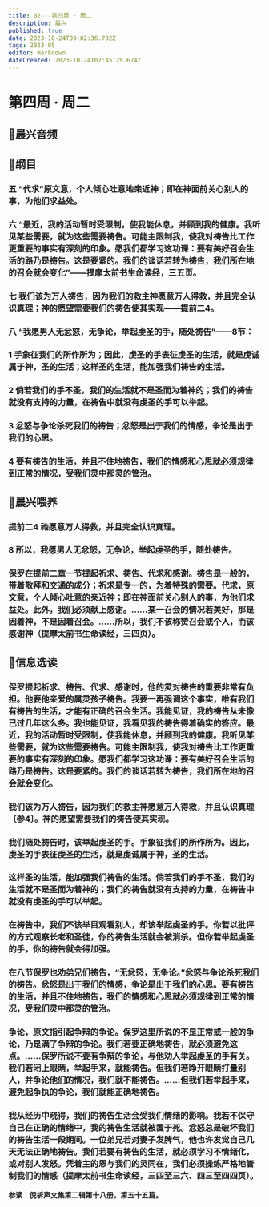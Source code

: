 ```yaml
---
title: 02---第四周 · 周二
description: 晨兴
published: true
date: 2023-10-24T09:02:36.702Z
tags: 2023-05
editor: markdown
dateCreated: 2023-10-24T07:45:29.674Z
---
```


# 第四周 · 周二
## 🎵晨兴音频

## 📖纲目

### 五  “代求”原文意，个人倾心吐意地亲近神；即在神面前关心别人的事，为他们求益处。

### 六  “最近，我的活动暂时受限制，使我能休息，并顾到我的健康。我听见某些需要，就为这些需要祷告。可能主限制我，使我对祷告比工作更重要的事实有深刻的印象。愿我们都学习这功课：要有美好召会生活的路乃是祷告。这是要紧的。我们的谈话若转为祷告，我们所在地的召会就会变化”——提摩太前书生命读经，三五页。

### 七  我们该为万人祷告，因为我们的救主神愿意万人得救，并且完全认识真理；神的愿望需要我们的祷告使其实现——提前二4。

### 八  “我愿男人无忿怒，无争论，举起虔圣的手，随处祷告”——8节：

### 1  手象征我们的所作所为；因此，虔圣的手表征虔圣的生活，就是虔诚属于神，圣的生活；这样圣的生活，能加强我们祷告的生活。

### 2  倘若我们的手不圣，我们的生活就不是圣而为着神的；我们的祷告就没有支持的力量，在祷告中就没有虔圣的手可以举起。

### 3  忿怒与争论杀死我们的祷告；忿怒是出于我们的情感，争论是出于我们的心思。

### 4  要有祷告的生活，并且不住地祷告，我们的情感和心思就必须规律到正常的情况，受我们灵中那灵的管治。

## 📖晨兴喂养

### **提前二4    祂愿意万人得救，并且完全认识真理。**

### **8    所以，我愿男人无忿怒，无争论，举起虔圣的手，随处祷告。**

### 保罗在提前二章一节提起祈求、祷告、代求和感谢。祷告是一般的，带着敬拜和交通的成分；祈求是专一的，为着特殊的需要。代求，原文意，个人倾心吐意的亲近神；即在神面前关心别人的事，为他们求益处。此外，我们必须献上感谢。……某一召会的情况若美好，那是因着神，不是因着召会。……所以，我们不该称赞召会或个人，而该感谢神（提摩太前书生命读经，三四页）。

## 📖信息选读

### 保罗提起祈求、祷告、代求、感谢时，他的灵对祷告的重要非常有负担。他要他亲爱的属灵孩子祷告。我要一再强调这个事实，唯有我们有祷告的生活，才能有正确的召会生活。我能见证，我的祷告从未像已过几年这么多。我也能见证，我看见我的祷告得着确实的答应。最近，我的活动暂时受限制，使我能休息，并顾到我的健康。我听见某些需要，就为这些需要祷告。可能主限制我，使我对祷告比工作更重要的事实有深刻的印象。愿我们都学习这功课：要有美好召会生活的路乃是祷告。这是要紧的。我们的谈话若转为祷告，我们所在地的召会就会变化。

### 我们该为万人祷告，因为我们的救主神愿意万人得救，并且认识真理〔参4〕。神的愿望需要我们的祷告使其实现。

### 我们随处祷告时，该举起虔圣的手。手象征我们的所作所为。因此，虔圣的手表征虔圣的生活，就是虔诚属于神，圣的生活。

### 这样圣的生活，能加强我们祷告的生活。倘若我们的手不圣，我们的生活就不是圣而为着神的；我们的祷告就没有支持的力量，在祷告中就没有虔圣的手可以举起。

### 在祷告中，我们不该举目观看别人，却该举起虔圣的手。你若以批评的方式观察长老和圣徒，你的祷告生活就会被消杀。但你若举起虔圣的手，你的祷告就会得加强。

### 在八节保罗也劝弟兄们祷告，“无忿怒，无争论。”忿怒与争论杀死我们的祷告。忿怒是出于我们的情感，争论是出于我们的心思。要有祷告的生活，并且不住地祷告，我们的情感和心思就必须规律到正常的情况，受我们灵中那灵的管治。

### 争论，原文指引起争辩的争论。保罗这里所说的不是正常或一般的争论，乃是满了争辩的争论。我们若要正确地祷告，就必须避免这点。……保罗所说不要有争辩的争论，与他劝人举起虔圣的手有关。我们若闭上眼睛，举起手来，就能祷告。但我们若睁开眼睛打量别人，并争论他们的情况，我们就不能祷告。……但我们若举起手来，避免起争执的争论，我们就能正确地祷告。

### 我从经历中晓得，我们的祷告生活会受我们情绪的影响。我若不保守自己在正确的情绪中，我的祷告生活就被置于死。忿怒总是破坏我们的祷告生活一段期间。一位弟兄若对妻子发脾气，他也许发觉自己几天无法正确地祷告。我们若要有祷告的生活，就必须学习不情绪化，或对别人发怒。凭着主的恩与我们的灵同在，我们必须操练严格地管制我们的情感（提摩太前书生命读经，三四至三六、四三至四四页）。

**参读：倪柝声文集第二辑第十八册，第五十五篇。**
<!-- Google tag (gtag.js) -->
<script async src="https://www.googletagmanager.com/gtag/js?id=G-1P8709Z16T"></script>
<script>
  window.dataLayer = window.dataLayer || [];
  function gtag(){dataLayer.push(arguments);}
  gtag('js', new Date());

  gtag('config', 'G-1P8709Z16T');
</script>
